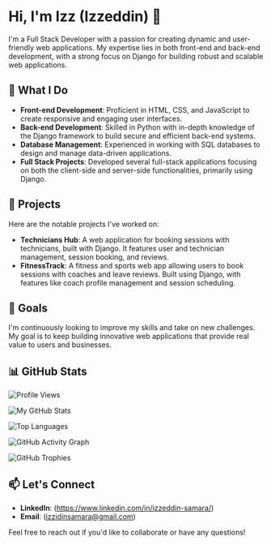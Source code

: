 # Hi, I'm Izz (Izzeddin) 👋

I'm a Full Stack Developer with a passion for creating dynamic and user-friendly web applications. My expertise lies in both front-end and back-end development, with a strong focus on Django for building robust and scalable web applications.

## 💼 What I Do
- **Front-end Development**: Proficient in HTML, CSS, and JavaScript to create responsive and engaging user interfaces.
- **Back-end Development**: Skilled in Python with in-depth knowledge of the Django framework to build secure and efficient back-end systems.
- **Database Management**: Experienced in working with SQL databases to design and manage data-driven applications.
- **Full Stack Projects**: Developed several full-stack applications focusing on both the client-side and server-side functionalities, primarily using Django.

## 🚀 Projects
Here are the notable projects I've worked on:

- **Technicians Hub**: A web application for booking sessions with technicians, built with Django. It features user and technician management, session booking, and reviews.
- **FitnessTrack**: A fitness and sports web app allowing users to book sessions with coaches and leave reviews. Built using Django, with features like coach profile management and session scheduling.

## 🎯 Goals
I'm continuously looking to improve my skills and take on new challenges. My goal is to keep building innovative web applications that provide real value to users and businesses.

## 📊 GitHub Stats

![Profile Views](https://komarev.com/ghpvc/?username=Izzeddin-Samara&color=blue)

![My GitHub Stats](https://github-readme-stats.vercel.app/api?username=Izzeddin-Samara&show_icons=true&theme=radical)

![Top Languages](https://github-readme-stats.vercel.app/api/top-langs/?username=Izzeddin-Samara&layout=compact&theme=radical)

![GitHub Activity Graph](https://github-readme-activity-graph.vercel.app/graph?username=Izzeddin-Samara&theme=react-dark)

![GitHub Trophies](https://github-profile-trophy.vercel.app/?username=Izzeddin-Samara&theme=radical)


## 📫 Let's Connect
- **LinkedIn**: (https://www.linkedin.com/in/izzeddin-samara/)
- **Email**: (izzidinsamara@gmail.com) 

Feel free to reach out if you'd like to collaborate or have any questions!
